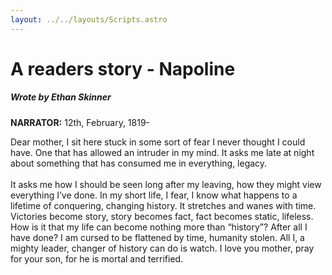 ```yaml
---
layout: ../../layouts/Scripts.astro
---
```


# A readers story - Napoline
##### Wrote by Ethan Skinner

**NARRATOR:** 12th, February, 1819-

Dear mother, I sit here stuck in some sort of fear I never thought I could have. One that has allowed an intruder in my mind. It asks me late at night about something that has consumed me in everything, legacy.  \
 \
It asks me how I should be seen long after my leaving, how they might view everything I’ve done. In my short life, I fear, I know what happens to a lifetime of conquering, changing history. It stretches and wanes with time. Victories become story, story becomes fact, fact becomes static, lifeless. How is it that my life can become nothing more than “history”? After all I have done? I am cursed to be flattened by time, humanity stolen. All I, a mighty leader, changer of history can do is watch. I love you mother, pray for your son, for he is mortal and terrified. 
